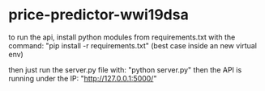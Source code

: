 # price-predictor-wwi19dsa
to run the api, install python modules from requirements.txt with the command:
"pip install -r requirements.txt" (best case inside an new virtual env)

then just run the server.py file with: "python server.py"
then the API is running under the IP: "http://127.0.0.1:5000/"
